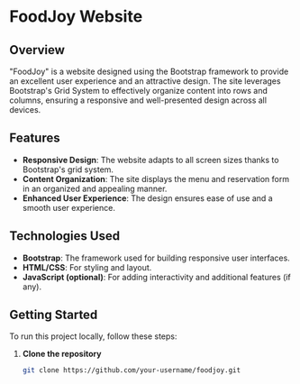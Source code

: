 # FoodJoy Website

## Overview

"FoodJoy" is a website designed using the Bootstrap framework to provide an excellent user experience and an attractive design. The site leverages Bootstrap's Grid System to effectively organize content into rows and columns, ensuring a responsive and well-presented design across all devices.

## Features

- **Responsive Design**: The website adapts to all screen sizes thanks to Bootstrap's grid system.
- **Content Organization**: The site displays the menu and reservation form in an organized and appealing manner.
- **Enhanced User Experience**: The design ensures ease of use and a smooth user experience.

## Technologies Used

- **Bootstrap**: The framework used for building responsive user interfaces.
- **HTML/CSS**: For styling and layout.
- **JavaScript (optional)**: For adding interactivity and additional features (if any).

## Getting Started

To run this project locally, follow these steps:

1. **Clone the repository**

   ```bash
   git clone https://github.com/your-username/foodjoy.git
